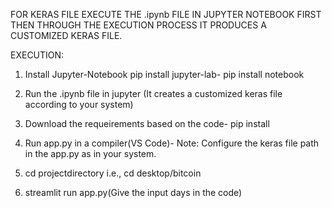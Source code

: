 FOR KERAS FILE EXECUTE THE .ipynb FILE IN JUPYTER NOTEBOOK FIRST THEN THROUGH THE EXECUTION PROCESS IT PRODUCES A CUSTOMIZED KERAS FILE.

EXECUTION:
1. Install Jupyter-Notebook
   pip install jupyter-lab-
   pip install notebook
   
3. Run the .ipynb file in jupyter
   (It creates a customized keras file according to your system)

4. Download the requeirements based on the code-
   pip install <module names as in the code>
   
5. Run app.py in a compiler(VS Code)-
   Note: Configure the keras file path in the app.py as in your system. 

6. cd projectdirectory i.e., cd desktop/bitcoin
   
7. streamlit run app.py(Give the input days in the code)
